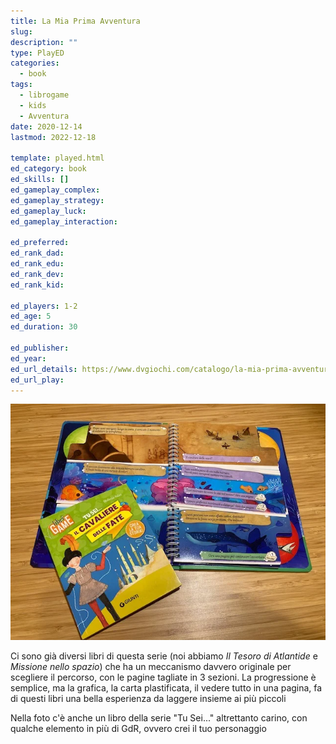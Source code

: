 ```yaml
---
title: La Mia Prima Avventura
slug: 
description: ""
type: PlayED
categories:
  - book
tags:
  - librogame
  - kids
  - Avventura
date: 2020-12-14
lastmod: 2022-12-18

template: played.html
ed_category: book
ed_skills: []
ed_gameplay_complex: 
ed_gameplay_strategy: 
ed_gameplay_luck: 
ed_gameplay_interaction: 

ed_preferred: 
ed_rank_dad: 
ed_rank_edu: 
ed_rank_dev: 
ed_rank_kid: 

ed_players: 1-2
ed_age: 5
ed_duration: 30

ed_publisher: 
ed_year: 
ed_url_details: https://www.dvgiochi.com/catalogo/la-mia-prima-avventura-il-tesoro-di-atlantide
ed_url_play: 
---
```


![](../../assets/img/played/book/librogioco_avventura.webp)

Ci sono già diversi libri di questa serie (noi abbiamo *Il Tesoro di Atlantide* e *Missione nello spazio*) che ha un meccanismo davvero originale per scegliere il percorso, con le pagine tagliate in 3 sezioni.
La progressione è semplice, ma la grafica, la carta plastificata, il vedere tutto in una pagina, fa di questi libri una bella esperienza da laggere insieme ai più piccoli

Nella foto c'è anche un libro della serie "Tu Sei..." altrettanto carino, con qualche elemento in più di GdR, ovvero crei il tuo personaggio
